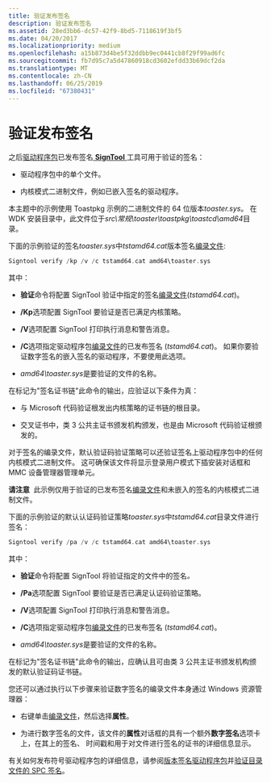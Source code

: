 ```yaml
---
title: 验证发布签名
description: 验证发布签名
ms.assetid: 28ed3bb6-dc57-42f9-8bd5-7118619f3bf5
ms.date: 04/20/2017
ms.localizationpriority: medium
ms.openlocfilehash: a15b873d4be5f32ddbb9ec0441cb8f29f99ad6fc
ms.sourcegitcommit: fb7d95c7a5d47860918cd3602efdd33b69dcf2da
ms.translationtype: MT
ms.contentlocale: zh-CN
ms.lasthandoff: 06/25/2019
ms.locfileid: "67380431"
---
```

# <a name="verifying-the-release-signature"></a>验证发布签名


之后[驱动程序包](driver-packages.md)已发布签名[ **SignTool** ](https://docs.microsoft.com/windows-hardware/drivers/devtest/signtool)工具可用于验证的签名：

-   驱动程序包中的单个文件。

-   内核模式二进制文件，例如已嵌入签名的驱动程序。

本主题中的示例使用 Toastpkg 示例的二进制文件的 64 位版本*toaster.sys*。 在 WDK 安装目录中，此文件位于*src\\常规\\toaster\\toastpkg\\toastcd\\amd64*目录。

下面的示例验证的签名*toaster.sys*中*tstamd64.cat*版本签名[编录文件](catalog-files.md):

```cpp
Signtool verify /kp /v /c tstamd64.cat amd64\toaster.sys
```

其中：

-   **验证**命令将配置 SignTool 验证中指定的签名[编录文件](catalog-files.md)(*tstamd64.cat*)。

-   **/Kp**选项配置 SignTool 要验证是否已满足内核策略。

-   **/V**选项配置 SignTool 打印执行消息和警告消息。

-   **/C**选项指定驱动程序包[编录文件](catalog-files.md)的已发布签名 (*tstamd64.cat*)。 如果你要验证数字签名的嵌入签名的驱动程序，不要使用此选项。

-   *amd64\\toaster.sys*是要验证的文件的名称。

在标记为"签名证书链"此命令的输出，应验证以下条件为真：

-   与 Microsoft 代码验证根发出内核策略的证书链的根目录。

-   交叉证书中，类 3 公共主证书颁发机构颁发，也是由 Microsoft 代码验证根颁发的。

对于签名的编录文件，默认验证码验证策略可以还验证签名上驱动程序包中的任何内核模式二进制文件。 这可确保该文件将显示登录用户模式下插安装对话框和 MMC 设备管理器管理单元。

**请注意**  此示例仅用于验证的已发布签名[编录文件](catalog-files.md)和未嵌入的签名的内核模式二进制文件。

 

下面的示例验证的默认认证码验证策略*toaster.sys*中*tstamd64.cat*目录文件进行签名：

```cpp
Signtool verify /pa /v /c tstamd64.cat amd64\toaster.sys
```

其中：

- **验证**命令将配置 SignTool 将验证指定的文件中的签名<em>。</em>

- **/Pa**选项配置 SignTool 要验证是否已满足认证码验证策略。

- **/V**选项配置 SignTool 打印执行消息和警告消息。

- **/C**选项指定驱动程序包[编录文件](catalog-files.md)的已发布签名 (*tstamd64.cat*)。

- *amd64\\toaster.sys*是要验证的文件的名称。

在标记为"签名证书链"此命令的输出，应确认且可由类 3 公共主证书颁发机构颁发的默认验证码证书链。

您还可以通过执行以下步骤来验证数字签名的编录文件本身通过 Windows 资源管理器：

-   右键单击[编录文件](catalog-files.md)，然后选择**属性**。

-   为进行数字签名的文件，该文件的**属性**对话框的具有一个额外**数字签名**选项卡上，在其上的签名、 时间戳和用于对文件进行签名的证书的详细信息显示。

有关如何发布符号驱动程序包的详细信息，请参阅[版本签名驱动程序包](release-signing-driver-packages.md)并[验证目录文件的 SPC 签名](verifying-the-spc-signature-of-a-catalog-file.md)。

 

 





